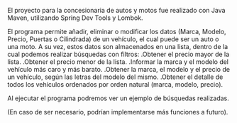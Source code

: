 El proyecto para la concesionaria de autos y motos fue realizado con Java Maven, utilizando Spring Dev Tools y Lombok.

El programa permite añadir, eliminar o modificar los datos (Marca, Modelo, Precio, Puertas o Cilindrada) de un vehículo, el cual puede ser un auto o una moto.
A su vez, estos datos son almacenados en una lista, dentro de la cual podemos realizar búsquedas con filtros:
.Obtener el precio mayor de la lista.
.Obtener el precio menor de la lista.
.Informar la marca y el modelo del vehículo más caro y más barato.
.Obtener la marca, el modelo y el precio de un vehículo, según las letras del modelo del mismo.
.Obtener el detalle de todos los vehículos ordenados por orden natural (marca, modelo, precio).

Al ejecutar el programa podremos ver un ejemplo de búsquedas realizadas.


(En caso de ser necesario, podrían implementarse más funciones a futuro).

